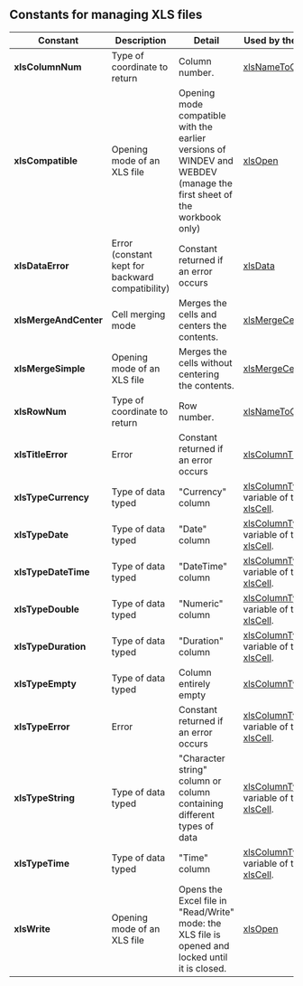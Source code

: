 
## Constants for managing XLS files
			



<a name="NOTE1"></a>
<a name="NOTE1_1"></a>


| Constant | Description | Detail | Used by the functions |
| --- | --- | --- | --- |
| **xlsColumnNum** | Type of coordinate to return | Column number. | [xlsNameToCoordinates](../WDLang5/1000021501.md) |
| **xlsCompatible** | Opening mode of an XLS file | Opening mode compatible with the earlier versions of WINDEV and WEBDEV (manage the first sheet of the workbook only) | [xlsOpen](../WDLang5/3080017.md) |
| **xlsDataError** | Error (constant kept for backward compatibility) | Constant returned if an error occurs | [xlsData](../WDLang5/3080021.md) |
| **xlsMergeAndCenter** | Cell merging mode | Merges the cells and centers the contents. | [xlsMergeCell](../WDLang5/1410089537.md) |
| **xlsMergeSimple** | Opening mode of an XLS file | Merges the cells without centering the contents. | [xlsMergeCell](../WDLang5/1410089537.md) |
| **xlsRowNum** | Type of coordinate to return | Row number. | [xlsNameToCoordinates](../WDLang5/1000021501.md) |
| **xlsTitleError** | Error | Constant returned if an error occurs | [xlsColumnTitle](../WDLang5/3080012.md) |
| **xlsTypeCurrency** | Type of data typed | "Currency" column | [xlsColumnType](../WDLang5/3080019.md), variable of type [xlsCell](../WDLang5/1000017472.md). |
| **xlsTypeDate** | Type of data typed | "Date" column | [xlsColumnType](../WDLang5/3080019.md), variable of type [xlsCell](../WDLang5/1000017472.md). |
| **xlsTypeDateTime** | Type of data typed | "DateTime" column | [xlsColumnType](../WDLang5/3080019.md), variable of type [xlsCell](../WDLang5/1000017472.md). |
| **xlsTypeDouble** | Type of data typed | "Numeric" column | [xlsColumnType](../WDLang5/3080019.md), variable of type [xlsCell](../WDLang5/1000017472.md). |
| **xlsTypeDuration** | Type of data typed | "Duration" column | [xlsColumnType](../WDLang5/3080019.md), variable of type [xlsCell](../WDLang5/1000017472.md). |
| **xlsTypeEmpty** | Type of data typed | Column entirely empty | [xlsColumnType](../WDLang5/3080019.md) |
| **xlsTypeError** | Error | Constant returned if an error occurs | [xlsColumnType](../WDLang5/3080019.md), variable of type [xlsCell](../WDLang5/1000017472.md). |
| **xlsTypeString** | Type of data typed | "Character string" column or column containing different types of data | [xlsColumnType](../WDLang5/3080019.md), variable of type [xlsCell](../WDLang5/1000017472.md). |
| **xlsTypeTime** | Type of data typed | "Time" column | [xlsColumnType](../WDLang5/3080019.md), variable of type [xlsCell](../WDLang5/1000017472.md). |
| **xlsWrite** | Opening mode of an XLS file | Opens the Excel file in "Read/Write" mode: the XLS file is opened and locked until it is closed. | [xlsOpen](../WDLang5/3080017.md) |




